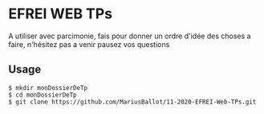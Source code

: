# EFREI WEB TPs
A utiliser avec parcimonie, fais pour donner un ordre d'idée des choses a faire, n'hésitez pas a venir pausez vos questions

## Usage
```
$ mkdir monDossierDeTp
$ cd monDossierDeTp
$ git clone https://github.com/MariusBallot/11-2020-EFREI-Web-TPs.git
```